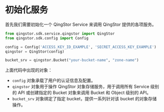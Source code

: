 # 初始化服务

首先我们需要初始化一个 QingStor Service 来调用 QingStor 提供的各项服务。

```python
from qingstor.sdk.service.qingstor import QingStor
from qingstor.sdk.config import Config

config = Config('ACCESS_KEY_ID_EXAMPLE', 'SECRET_ACCESS_KEY_EXAMPLE')
qingstor = QingStor(config)

bucket_srv = qingstor.Bucket("your-bucket-name", "zone-name")
```

上面代码中出现的对象：
- `config` 对象承载了用户的认证信息及配置。
- `qingstor` 对象用于操作 QingStor 对象存储服务，用于调用所有 Service 级别的 API 或创建指定的 Bucket 对象来调用 Bucket 和 Object 级别的 API。
- `bucket_srv` 对象绑定了指定 bucket，提供一系列针对该 bucket 的对象存储操作。
